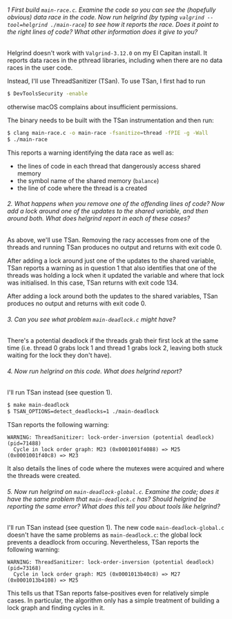 ###### 1 First build `main-race.c`. Examine the code so you can see the (hopefully obvious) data race in the code. Now run helgrind (by typing `valgrind --tool=helgrind ./main-race`) to see how it reports the race. Does it point to the right lines of code? What other information does it give to you?

Helgrind doesn't work with `Valgrind-3.12.0` on my El Capitan install. It reports data races in the pthread libraries, including when there are no data races in the user code.

Instead, I'll use ThreadSanitizer (TSan). To use TSan, I first had to run

```sh
$ DevToolsSecurity -enable
```

otherwise macOS complains about insufficient permissions.

The binary needs to be built with the TSan instrumentation and then run:

```sh
$ clang main-race.c -o main-race -fsanitize=thread -fPIE -g -Wall
$ ./main-race
```

This reports a warning identifying the data race as well as:
* the lines of code in each thread that dangerously access shared memory
* the symbol name of the shared memory (`balance`)
* the line of code where the thread is a created


###### 2. What happens when you remove one of the offending lines of code? Now add a lock around one of the updates to the shared variable, and then around both. What does helgrind report in each of these cases?

As above, we'll use TSan. Removing the racy accesses from one of the threads and running TSan produces no output and returns with exit code 0.

After adding a lock around just one of the updates to the shared variable, TSan reports a warning as in question 1 that also identifies that one of the threads was holding a lock when it updated the variable and where that lock was initialised. In this case, TSan returns with exit code 134.

After adding a lock around both the updates to the shared variables, TSan produces no output and returns with exit code 0.

###### 3. Can you see what problem `main-deadlock.c` might have?

There's a potential deadlock if the threads grab their first lock at the same time (i.e. thread 0 grabs lock 1 and thread 1 grabs lock 2, leaving both stuck waiting for the lock they don't have).


###### 4. Now run helgrind on this code. What does helgrind report?

I'll run TSan instead (see question 1).

```sh
$ make main-deadlock
$ TSAN_OPTIONS=detect_deadlocks=1 ./main-deadlock
```

TSan reports the following warning:

```
WARNING: ThreadSanitizer: lock-order-inversion (potential deadlock) (pid=71488)
  Cycle in lock order graph: M23 (0x0001001f4088) => M25 (0x0001001f40c8) => M23
```

It also details the lines of code where the mutexes were acquired and where the threads were created.


###### 5. Now run helgrind on `main-deadlock-global.c`.  Examine the code; does it have the same problem that `main-deadlock.c` has? Should helgrind be reporting the same error? What does this tell you about tools like helgrind?

I'll run TSan instead (see question 1). The new code `main-deadlock-global.c` doesn't have the same problems as `main-deadlock.c`: the global lock prevents a deadlock from occuring. Nevertheless, TSan reports the following warning:

```
WARNING: ThreadSanitizer: lock-order-inversion (potential deadlock) (pid=73168)
  Cycle in lock order graph: M25 (0x0001013b40c8) => M27 (0x0001013b4108) => M25
```

This tells us that TSan reports false-positives even for relatively simple cases. In particular, the algorithm only has a simple treatment of building a lock graph and finding cycles in it.

